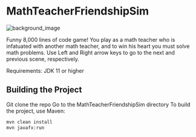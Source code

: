 ﻿# MathTeacherFriendshipSim
 ![background_image](https://github.com/user-attachments/assets/72458ebe-31d5-4042-beec-36c54278dd3a)


Funny 8,000 lines of code game! You play as a math teacher who is infatuated with another math teacher, and to win his heart you must solve math problems. 
Use Left and Right arrow keys to go to the next and previous scene, respectively.

Requirements: JDK 11 or higher



## Building the Project 
Git clone the repo
Go to the MathTeacherFriendshipSim directory
To build the project, use Maven:
```bash
mvn clean install
mvn javafx:run
```




